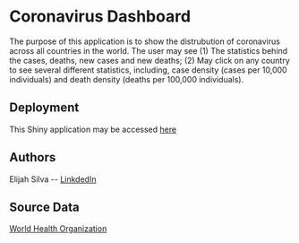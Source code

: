 # Coronavirus Dashboard

The purpose of this application is to show the distrubution of coronavirus across all countries in the world.
The user may see (1) The statistics behind the cases, deaths, new cases and new deaths; (2) May click on any country to see
several different statistics, including, case density (cases per 10,000 individuals) and death density (deaths per 100,000 individuals).

## Deployment

This Shiny application may be accessed [here](https://elisilva.shinyapps.io/covid/)

## Authors

Elijah Silva -- [LinkdedIn](https://www.linkedin.com/in/elijahsilva/)

## Source Data

[World Health Organization](https://ourworldindata.org/coronavirus-source-data)
